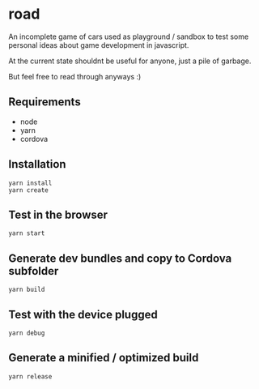 # road

An incomplete game of cars used as playground / sandbox 
to test some personal ideas about game development in javascript.

At the current state shouldnt be useful for anyone, just a pile of garbage.

But feel free to read through anyways :)

## Requirements

- node
- yarn
- cordova

## Installation

```
yarn install
yarn create
```
 
## Test in the browser

```
yarn start
```

## Generate dev bundles and copy to Cordova subfolder

```
yarn build
```

## Test with the device plugged

```
yarn debug
```

## Generate a minified / optimized build

```
yarn release
```

